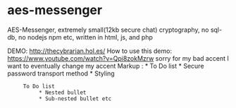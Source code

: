 # aes-messenger # 
AES-Messenger, extremely small(12kb secure chat) cryptography, no sql-db, no nodejs npm etc, written in html, js, and php

DEMO: http://thecybrarian.hol.es/
How to use this demo: https://www.youtube.com/watch?v=Qpi8zokMzrw
sorry for my bad accent I want to eventually change my accent
 Markup : * To Do list
              * Secure password transport method
              * Styling
          
         To Do list
              * Nested bullet
              * Sub-nested bullet etc


